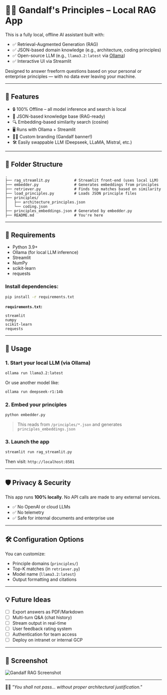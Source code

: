 
# 🧙‍♂️ Gandalf's Principles – Local RAG App

This is a fully local, offline AI assistant built with:

- ✅ Retrieval-Augmented Generation (RAG)
- ✅ JSON-based domain knowledge (e.g., architecture, coding principles)
- ✅ Open-source LLM (e.g., `llama3.2:latest` via [Ollama](https://ollama.com))
- ✅ Interactive UI via Streamlit

Designed to answer freeform questions based on your personal or enterprise principles — with no data ever leaving your machine.

---

## 🚀 Features

- 🔒 100% Offline – all model inference and search is local
- 🧠 JSON-based knowledge base (RAG-ready)
- 🔍 Embedding-based similarity search (cosine)
- 🖥️ Runs with Ollama + Streamlit
- 🧙‍♂️ Custom branding (Gandalf banner!)
- 🛠 Easily swappable LLM (Deepseek, LLaMA, Mistral, etc.)

---

## 📁 Folder Structure

```
.
├── rag_streamlit.py           # Streamlit front-end (uses local LLM)
├── embedder.py                # Generates embeddings from principles
├── retriever.py               # Finds top matches based on similarity
├── load_principles.py         # Loads JSON principle files
├── principles/
│   ├── architecture_principles.json
│   └── coding.json
├── principles_embeddings.json # Generated by embedder.py
├── README.md                  # You're here
```

---

## 🔧 Requirements

- Python 3.9+
- Ollama (for local LLM inference)
- Streamlit
- NumPy
- scikit-learn
- requests

### Install dependencies:

```bash
pip install -r requirements.txt
```

**`requirements.txt`:**
```text
streamlit
numpy
scikit-learn
requests
```

---

## 🧠 Usage

### 1. Start your local LLM (via Ollama)

```bash
ollama run llama3.2:latest
```

Or use another model like:

```bash
ollama run deepseek-r1:14b
```

### 2. Embed your principles

```bash
python embedder.py
```

> This reads from `/principles/*.json` and generates `principles_embeddings.json`

### 3. Launch the app

```bash
streamlit run rag_streamlit.py
```

Then visit: `http://localhost:8501`

---

## 🛡️ Privacy & Security

This app runs **100% locally**. No API calls are made to any external services.

- ✅ No OpenAI or cloud LLMs
- ✅ No telemetry
- ✅ Safe for internal documents and enterprise use

---

## 🛠️ Configuration Options

You can customize:
- Principle domains (`principles/`)
- Top-K matches (in `retriever.py`)
- Model name (`llama3.2:latest`)
- Output formatting and citations

---

## 💡 Future Ideas

- [ ] Export answers as PDF/Markdown
- [ ] Multi-turn Q&A (chat history)
- [ ] Stream output in real-time
- [ ] User feedback rating system
- [ ] Authentication for team access
- [ ] Deploy on intranet or internal GCP

---

## 📸 Screenshot

![Gandalf RAG Screenshot](https://i.imgur.com/7mjc4fO.jpg)

---

🧙‍♂️ *"You shall not pass... without proper architectural justification."*
